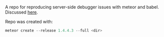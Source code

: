 A repo for reproducing server-side debugger issues with meteor and babel.  Discussed [here](https://github.com/meteor/meteor/issues/8611).
 
Repo was created with:
```javascript
meteor create --release 1.4.4.3 --full <dir>
```

